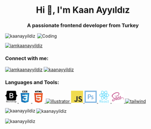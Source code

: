 <h1 align="center">Hi 👋, I'm Kaan Ayyıldız</h1>
<h3 align="center">A passionate frontend developer from Turkey</h3>
<img align="right" alt="Coding" width="400" src="[https://camo.githubusercontent.com/cae12fddd9d6982901d82580bdf321d81fb299141098ca1c2d4891870827bf17/68747470733a2f2f6d69726f2e6d656469756d2e636f6d2f6d61782f313336302f302a37513379765349765f7430696f4a2d5a2e676966](https://github.com/kaanayyildiz/kaanayyildiz/assets/39806458/3845e106-8fdd-4125-a93c-322024947858)">

<p align="left"> <img src="https://komarev.com/ghpvc/?username=kaanayyildiz&label=Profile%20views&color=0e75b6&style=flat" alt="kaanayyildiz" /> </p>

<p align="left"> <a href="https://twitter.com/iamkaanayyildiz" target="blank"><img src="https://img.shields.io/twitter/follow/iamkaanayyildiz?logo=twitter&style=for-the-badge" alt="iamkaanayyildiz" /></a> </p>

<h3 align="left">Connect with me:</h3>
<p align="left">
<a href="https://twitter.com/iamkaanayyildiz" target="blank"><img align="center" src="https://raw.githubusercontent.com/rahuldkjain/github-profile-readme-generator/master/src/images/icons/Social/twitter.svg" alt="iamkaanayyildiz" height="30" width="40" /></a>
<a href="https://instagram.com/kaanayyildiz" target="blank"><img align="center" src="https://raw.githubusercontent.com/rahuldkjain/github-profile-readme-generator/master/src/images/icons/Social/instagram.svg" alt="kaanayyildiz" height="30" width="40" /></a>
</p>

<h3 align="left">Languages and Tools:</h3>
<p align="left"> <a href="https://getbootstrap.com" target="_blank" rel="noreferrer"> <img src="https://raw.githubusercontent.com/devicons/devicon/master/icons/bootstrap/bootstrap-plain-wordmark.svg" alt="bootstrap" width="40" height="40"/> </a> <a href="https://www.w3schools.com/css/" target="_blank" rel="noreferrer"> <img src="https://raw.githubusercontent.com/devicons/devicon/master/icons/css3/css3-original-wordmark.svg" alt="css3" width="40" height="40"/> </a> <a href="https://www.w3.org/html/" target="_blank" rel="noreferrer"> <img src="https://raw.githubusercontent.com/devicons/devicon/master/icons/html5/html5-original-wordmark.svg" alt="html5" width="40" height="40"/> </a> <a href="https://www.adobe.com/in/products/illustrator.html" target="_blank" rel="noreferrer"> <img src="https://www.vectorlogo.zone/logos/adobe_illustrator/adobe_illustrator-icon.svg" alt="illustrator" width="40" height="40"/> </a> <a href="https://developer.mozilla.org/en-US/docs/Web/JavaScript" target="_blank" rel="noreferrer"> <img src="https://raw.githubusercontent.com/devicons/devicon/master/icons/javascript/javascript-original.svg" alt="javascript" width="40" height="40"/> </a> <a href="https://www.photoshop.com/en" target="_blank" rel="noreferrer"> <img src="https://raw.githubusercontent.com/devicons/devicon/master/icons/photoshop/photoshop-line.svg" alt="photoshop" width="40" height="40"/> </a> <a href="https://reactjs.org/" target="_blank" rel="noreferrer"> <img src="https://raw.githubusercontent.com/devicons/devicon/master/icons/react/react-original-wordmark.svg" alt="react" width="40" height="40"/> </a> <a href="https://sass-lang.com" target="_blank" rel="noreferrer"> <img src="https://raw.githubusercontent.com/devicons/devicon/master/icons/sass/sass-original.svg" alt="sass" width="40" height="40"/> </a> <a href="https://tailwindcss.com/" target="_blank" rel="noreferrer"> <img src="https://www.vectorlogo.zone/logos/tailwindcss/tailwindcss-icon.svg" alt="tailwind" width="40" height="40"/> </a> </p>

<p><img align="left" src="https://github-readme-stats.vercel.app/api/top-langs?username=kaanayyildiz&show_icons=true&locale=en&layout=compact" alt="kaanayyildiz" /></p>

<p>&nbsp;<img align="center" src="https://github-readme-stats.vercel.app/api?username=kaanayyildiz&show_icons=true&locale=en" alt="kaanayyildiz" /></p>

<p><img align="center" src="https://github-readme-streak-stats.herokuapp.com/?user=kaanayyildiz&" alt="kaanayyildiz" /></p>
